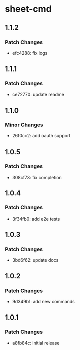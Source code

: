 # sheet-cmd

## 1.1.2

### Patch Changes

- efc4288: fix logs

## 1.1.1

### Patch Changes

- ce72770: update readme

## 1.1.0

### Minor Changes

- 26f0cc2: add oauth support

## 1.0.5

### Patch Changes

- 308cf73: fix completion

## 1.0.4

### Patch Changes

- 3f34fb0: add e2e tests

## 1.0.3

### Patch Changes

- 3bd6f62: update docs

## 1.0.2

### Patch Changes

- 9d349b1: add new commands

## 1.0.1

### Patch Changes

- a8fb84c: initial release
